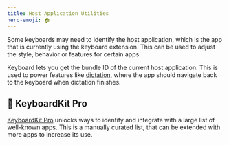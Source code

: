 ```yaml
---
title: Host Application Utilities
hero-emoji: 🏠
---
```


Some keyboards may need to identify the host application, which is the app that is currently using the keyboard extension. This can be used to adjust the style, behavior or features for certain apps.

Keyboard lets you get the bundle ID of the current host application. This is used to power features like [dictation](/features/dictation), where the app should navigate back to the keyboard when dictation finishes.


## 👑 KeyboardKit Pro

[KeyboardKit Pro][Pro] unlocks ways to identify and integrate with a large list of well-known apps. This is a manually curated list, that can be extended with more apps to increase its use.

[Pro]: https://github.com/KeyboardKit/KeyboardKitPro
